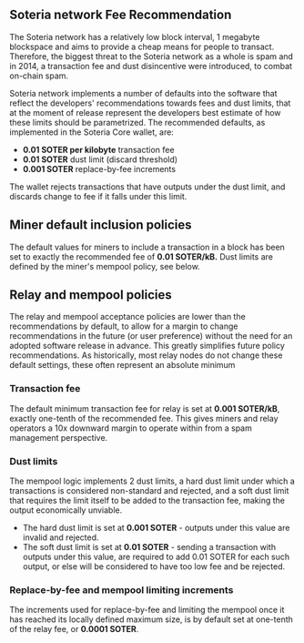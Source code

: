 Soteria network Fee Recommendation
----------------------------


The Soteria network has a relatively low block interval, 1 megabyte blockspace
and aims to provide a cheap means for people to transact. Therefore, the biggest
threat to the Soteria network as a whole is spam and in 2014, a transaction fee
and dust disincentive were introduced, to combat on-chain spam.

Soteria network implements a number of defaults into the software that reflect the
developers' recommendations towards fees and dust limits, that at the moment of
release represent the developers best estimate of how these limits should be
parametrized. The recommended defaults, as implemented in the Soteria Core
wallet, are:

- **0.01 SOTER per kilobyte** transaction fee
- **0.01 SOTER** dust limit (discard threshold)
- **0.001 SOTER** replace-by-fee increments

The wallet rejects transactions that have outputs under the dust limit, and
discards change to fee if it falls under this limit.


## Miner default inclusion policies

The default values for miners to include a transaction in a block has been set
to exactly the recommended fee of **0.01 SOTER/kB.** Dust limits are defined by
the miner's mempool policy, see below.

## Relay and mempool policies

The relay and mempool acceptance policies are lower than the recommendations
by default, to allow for a margin to change recommendations in the future (or
user preference) without the need for an adopted software release in advance.
This greatly simplifies future policy recommendations. As historically, most
relay nodes do not change these default settings, these often represent an
absolute minimum

### Transaction fee

The default minimum transaction fee for relay is set at **0.001 SOTER/kB**,
exactly one-tenth of the recommended fee. This gives miners and relay operators
a 10x downward margin to operate within from a spam management perspective.

### Dust limits

The mempool logic implements 2 dust limits, a hard dust limit under which a
transactions is considered non-standard and rejected, and a soft dust limit
that requires the limit itself to be added to the transaction fee, making the
output economically unviable.

- The hard dust limit is set at **0.001 SOTER** - outputs under this value are
  invalid and rejected.
- The soft dust limit is set at **0.01 SOTER** - sending a transaction with outputs
  under this value, are required to add 0.01 SOTER for each such output, or else
  will be considered to have too low fee and be rejected.

### Replace-by-fee and mempool limiting increments

The increments used for replace-by-fee and limiting the mempool once it has
reached its locally defined maximum size, is by default set at one-tenth of
the relay fee, or **0.0001 SOTER**.
